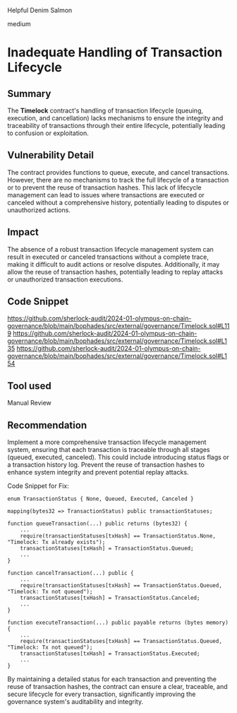 Helpful Denim Salmon

medium

# Inadequate Handling of Transaction Lifecycle

## Summary
The **Timelock** contract's handling of transaction lifecycle (queuing, execution, and cancellation) lacks mechanisms to ensure the integrity and traceability of transactions through their entire lifecycle, potentially leading to confusion or exploitation.
## Vulnerability Detail
The contract provides functions to queue, execute, and cancel transactions. However, there are no mechanisms to track the full lifecycle of a transaction or to prevent the reuse of transaction hashes. This lack of lifecycle management can lead to issues where transactions are executed or canceled without a comprehensive history, potentially leading to disputes or unauthorized actions.
## Impact
The absence of a robust transaction lifecycle management system can result in executed or canceled transactions without a complete trace, making it difficult to audit actions or resolve disputes. Additionally, it may allow the reuse of transaction hashes, potentially leading to replay attacks or unauthorized transaction executions.
## Code Snippet
https://github.com/sherlock-audit/2024-01-olympus-on-chain-governance/blob/main/bophades/src/external/governance/Timelock.sol#L119
https://github.com/sherlock-audit/2024-01-olympus-on-chain-governance/blob/main/bophades/src/external/governance/Timelock.sol#L135
https://github.com/sherlock-audit/2024-01-olympus-on-chain-governance/blob/main/bophades/src/external/governance/Timelock.sol#L154
## Tool used

Manual Review

## Recommendation
Implement a more comprehensive transaction lifecycle management system, ensuring that each transaction is traceable through all stages (queued, executed, canceled). This could include introducing status flags or a transaction history log. Prevent the reuse of transaction hashes to enhance system integrity and prevent potential replay attacks.

Code Snippet for Fix:

```solidity
enum TransactionStatus { None, Queued, Executed, Canceled }

mapping(bytes32 => TransactionStatus) public transactionStatuses;

function queueTransaction(...) public returns (bytes32) {
    ...
    require(transactionStatuses[txHash] == TransactionStatus.None, "Timelock: Tx already exists");
    transactionStatuses[txHash] = TransactionStatus.Queued;
    ...
}

function cancelTransaction(...) public {
    ...
    require(transactionStatuses[txHash] == TransactionStatus.Queued, "Timelock: Tx not queued");
    transactionStatuses[txHash] = TransactionStatus.Canceled;
    ...
}

function executeTransaction(...) public payable returns (bytes memory) {
    ...
    require(transactionStatuses[txHash] == TransactionStatus.Queued, "Timelock: Tx not queued");
    transactionStatuses[txHash] = TransactionStatus.Executed;
    ...
}
```
By maintaining a detailed status for each transaction and preventing the reuse of transaction hashes, the contract can ensure a clear, traceable, and secure lifecycle for every transaction, significantly improving the governance system's auditability and integrity.